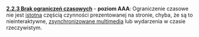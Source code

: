 [**2.2.3 Brak ograniczeń czasowych**](https://wcag.lepszyweb.pl/#no-timing) - **poziom AAA**: Ograniczenie czasowe nie jest <a href="#" data-toggle="tooltip" data-original-title="{{site.data.glossary.istotny | strip_html | replace: '*', ''}}">istotną</a> częścią czynności prezentowanej na stronie, chyba, że są to nieinteraktywne, <a href="#" data-toggle="tooltip" data-original-title="{{site.data.glossary.zsynchronizowane_multimedia | strip_html | replace: '*', ''}}">zsynchronizowane multimedia</a> lub wydarzenia w czasie rzeczywistym.
